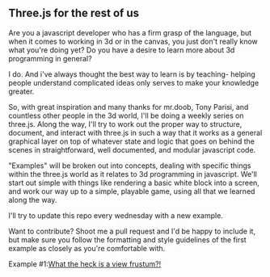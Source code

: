 ## Three.js for the rest of us

Are you a javascript developer who has a firm grasp of the language, but when it comes to working in 3d or in the canvas, you just don't really know what you're doing yet? Do you have a desire to learn more about 3d programming in general?

I do. And i've always thought the best way to learn is by teaching- helping people understand complicated ideas only serves to make your knowledge greater. 

So, with great inspiration and many thanks for mr.doob, Tony Parisi, and countless other people in the 3d world, I'll be doing a weekly series on three.js.  Along the way, I'll try to work out the proper way to structure, document, and interact with three.js in such a way that it works as a general graphical layer on top of whatever state and logic that goes on behind the scenes in straightforward, well documented, and modular javascript code.  

"Examples" will be broken out into concepts, dealing with specific things within the three.js world as it relates to 3d programming in javascript.  We'll start out simple with things like rendering a basic white block into a screen, and work our way up to a simple, playable game, using all that we learned along the way. 

I'll try to update this repo every wednesday with a new example. 

Want to contribute?  Shoot me a pull request and I'd be happy to include it, but make sure you follow the formatting and style guidelines of the first example as closely as you're comfortable with. 

Example #1:[What the heck is a view frustum?!](https://github.com/landongn/three.js-tutorials/tree/master/1/)



